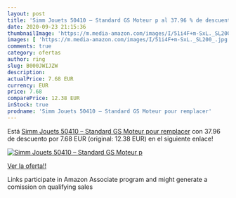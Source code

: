 ```yaml
---
layout: post
title: 'Simm Jouets 50410 – Standard GS Moteur p al 37.96 % de descuento'
date: 2020-09-23 21:15:36
thumbnailImage: 'https://m.media-amazon.com/images/I/51i4F+m-SxL._SL200_.jpg'
images: [ 'https://m.media-amazon.com/images/I/51i4F+m-SxL._SL200_.jpg' ]
comments: true
category: ofertas
author: ring
slug: B000JWIJZW
description:
actualPrice: 7.68 EUR
currency: EUR
price: 7.68
comparePrice: 12.38 EUR
inStock: true
prodname: 'Simm Jouets 50410 – Standard GS Moteur pour remplacer'
---
```


Está [Simm Jouets 50410 – Standard GS Moteur pour remplacer](https://www.amazon.fr/dp/B000JWIJZW/?tag=tolees0d-21) con 37.96 de descuento por 7.68 EUR (original: 12.38 EUR) en el siguiente enlace!

[![Simm Jouets 50410 – Standard GS Moteur p](https://m.media-amazon.com/images/I/51i4F+m-SxL._SL200_.jpg)](https://www.amazon.fr/dp/B000JWIJZW/?tag=tolees0d-21)

[Ver la oferta!!](https://www.amazon.fr/dp/B000JWIJZW/?tag=tolees0d-21)

Links participate in Amazon Associate program and might generate a comission on qualifying sales


